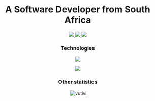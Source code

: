 <h1 align="center">A Software Developer from South Africa</h1>


  <p align="center"> 
  
   <a href="https://www.liftsearch.co.za/">
    <img src="https://img.shields.io/badge/Portfolio-465149?style=for-the-badge"/>
  </a>
  
  <a href="https://www.linkedin.com/in/vutivi-shivambu-a561b7141/">
    <img src="https://img.shields.io/badge/LinkedIn-465149?style=for-the-badge"/>
  </a>
  
   <a href="mailto:vutivi.xanani@gmail.com">
    <img src="https://img.shields.io/badge/Email-465149?style=for-the-badge"/>
  </a>
 
</p>

<h3 align="center">Technologies</h3>

<p align="center">
  <a href="https://www.liftsearch.co.za">
    <img src="https://skillicons.dev/icons?i=ruby,go,react,angular,rails,firebase,mongo,postgres,rspec,heroku,aws" />
  </a>
</p>
<p align="center">
  <a href="https://www.liftsearch.co.za">
    <img src="https://skillicons.dev/icons?i=html,css,bootstrap,tailwind,sass,figma,jquery,bash,git,github,algolia" />
  </a>
</p>

<h3 align="center">Other statistics</h3>

<p align="center">&nbsp;<img align="center" src="https://github-readme-stats.vercel.app/api?username=vutivi&show_icons=true&locale=en" alt="vutivi" /></p>
